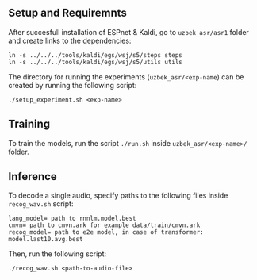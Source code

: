 
## Setup and Requiremnts 
After succesfull installation of ESPnet & Kaldi, go to `uzbek_asr/asr1` folder and create links to the dependencies:
```
ln -s ../../../tools/kaldi/egs/wsj/s5/steps steps
ln -s ../../../tools/kaldi/egs/wsj/s5/utils utils
```
The directory for running the experiments (`uzbek_asr/<exp-name`) can be created by running the following script:

```
./setup_experiment.sh <exp-name>
```

## Training

To train the models, run the script `./run.sh` inside `uzbek_asr/<exp-name>/` folder.

## Inference
To decode a single audio, specify paths to the following files inside `recog_wav.sh` script:
```
lang_model= path to rnnlm.model.best
cmvn= path to cmvn.ark for example data/train/cmvn.ark
recog_model= path to e2e model, in case of transformer: model.last10.avg.best 
```
Then, run the following script:
```
./recog_wav.sh <path-to-audio-file>
```
